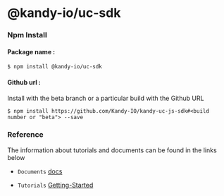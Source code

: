 # @kandy-io/uc-sdk

### Npm Install

#### Package name :

`$ npm install @kandy-io/uc-sdk`

#### Github url :

Install with the beta branch or a particular build with the Github URL

`$ npm install https://github.com/Kandy-IO/kandy-uc-js-sdk#<build number or "beta"> --save`

### Reference

The information about tutorials and documents can be found in the links below

* `Documents` [docs](https://kandy-io.github.io/kandy-uc-js-sdk/docs)

* `Tutorials` [Getting-Started](https://kandy-io.github.io/kandy-uc-js-sdk/tutorials/?KANDYFQDN=oauth-cpaas.att.com#/Getting%20Started)



